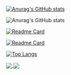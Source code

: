 [![Anurag's GitHub stats](https://github-readme-stats.vercel.app/api?username=arsenal1447)](https://github.com/arsenal1447/la_blog_test)

![Anurag's GitHub stats](https://github-readme-stats.vercel.app/api?username=arsenal1447&show_icons=true&theme=radical)

[![Readme Card](https://github-readme-stats.vercel.app/api/pin/?username=arsenal1447&repo=arsenal1447)](https://github.com/arsenal1447/arsenal1447)

[![Readme Card](https://github-readme-stats.vercel.app/api/pin/?username=arsenal1447&repo=la_blog_test)](https://github.com/arsenal1447/la_blog_test)

[![Top Langs](https://github-readme-stats.vercel.app/api/top-langs/?username=arsenal1447)](https://github.com/arsenal1447/la_blog_test)


<a href="https://github.com/arsenal1447/arsenal1447">
  <img align="center" src="https://github-readme-stats.vercel.app/api/pin/?username=arsenal1447&repo=arsenal1447" />
</a>
<a href="https://github.com/arsenal1447/la_blog_test">
  <img align="center" src="https://github-readme-stats.vercel.app/api/pin/?username=arsenal1447&repo=la_blog_test" />
</a>
